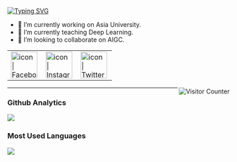 <a href="https://git.io/typing-svg"><img src="https://readme-typing-svg.herokuapp.com?font=Fira+Code&pause=1000&color=F744E1&background=04FFFC00&width=435&lines=I+am+Tin+Yu+Lin%2Cfrom+Taiwan!" alt="Typing SVG" /></a>

- 🔭 I’m currently working on Asia University.
- 🌱 I’m currently teaching Deep Learning.
- 👯 I’m looking to collaborate on AIGC.

<table>
  <tbody>
    <tr>
      <td><a href="https://www.facebook.com/htchu.taiwan"><img align="left" src="https://user-images.githubusercontent.com/8935531/161361100-1fe2b952-4a79-48ec-8646-58f1f4f9738c.gif" alt="icon | Facebook" width="60"/></a></td>
      <td><a href="https://www.instagram.com/htchu.taiwan/"><img align="left" src="https://user-images.githubusercontent.com/8935531/161361084-a010cae7-5b98-4d09-a189-03862dc6e86e.gif" alt="icon | Instagram" width="60"/></a></td>
      <td><a href="https://twitter.com/htchu.taiwan"><img align="left" src="https://user-images.githubusercontent.com/8935531/161361040-8733e89d-61cd-40c5-b5f1-b02c75896e99.gif" alt="icon | Twitter" width="60"/></a></td>
    </tr>
  </tbody>
</table>
<img align="right" alt="Visitor Counter" src="https://komarev.com/ghpvc/?username=htchu&style=flat-square&&label=Profile+Views&color=50A1FF">

---

### Github Analytics
<a href="https://github.com/htchu">
  <img src="https://github-readme-stats.vercel.app/api?username=htchu&count_private=true&show_icons=true&include_all_commits=true" />
</a>

### Most Used Languages
<a href="https://github.com/htchu">
  <img src="https://github-readme-stats.vercel.app/api/top-langs/?username=htchu&layout=compact&hide=HTML,CSS,Stylus,CoffeeScript,EJS&langs_count=10" />
</a>

